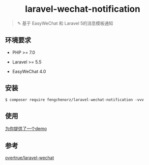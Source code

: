 <h1 align="center"> laravel-wechat-notification </h1>

> ✎ 基于 EasyWeChat 和 Laravel 5的消息模板通知

## 环境要求
* PHP >= 7.0

* Laravel >= 5.5

* EasyWeChat 4.0

## 安装

```shell
$ composer require fengchenorz/laravel-wechat-notification -vvv
```

## 使用

[为你提供了一个demo](https://github.com/fengchenorz/laravel-wechat-notification/blob/master/demo/TemplateNotification.php)

## 参考
[overtrue/laravel-wechat](https://github.com/overtrue/laravel-wechat)